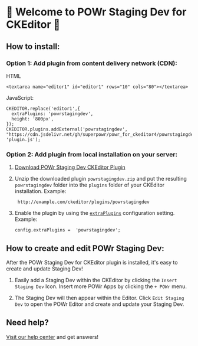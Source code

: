 # 🎉 Welcome to POWr Staging Dev for CKEditor 🎉

## How to install:

### Option 1: Add plugin from content delivery network (CDN):
HTML

    <textarea name="editor1" id="editor1" rows="10" cols="80"></textarea>

JavaScript:

    CKEDITOR.replace('editor1',{
      extraPlugins: 'powrstagingdev',
      height: '800px',
    });
    CKEDITOR.plugins.addExternal('powrstagingdev', "https://cdn.jsdelivr.net/gh/superpowr/powr_for_ckeditor4/powrstagingdev/", 'plugin.js');

### Option 2: Add plugin from local installation on your server:
1.  [Download POWr Staging Dev CKEditor Plugin](https://cdn.jsdelivr.net/gh/superpowr/powr_for_ckeditor4/powrstagingdev/powrstagingdev.zip)
2. Unzip the downloaded plugin  `powrstagingdev.zip`  and put the resulting `powrstagingdev` folder into the  `plugins`  folder of your CKEditor installation. Example:

	    http://example.com/ckeditor/plugins/powrstagingdev

3.  Enable the plugin by using the  [`extraPlugins`](https://ckeditor.com/docs/ckeditor4/latest/api/CKEDITOR_config.html#cfg-extraPlugins)  configuration setting. Example:

	    config.extraPlugins =  'powrstagingdev';



## How to create and edit POWr Staging Dev:

After the POWr Staging Dev for CKEditor plugin is installed, it's easy to create and update Staging Dev!

1. Easily add a Staging Dev within the CKEditor by clicking the `Insert Staging Dev` Icon. Insert more POWr Apps by clicking the `+ POWr` menu.

2. The Staging Dev will then appear within the Editor. Click `Edit Staging Dev` to open the POWr Editor and create and update your Staging Dev.

## Need help?
[Visit our help center](https://www.powr.io/knowledge-base) and get answers!

